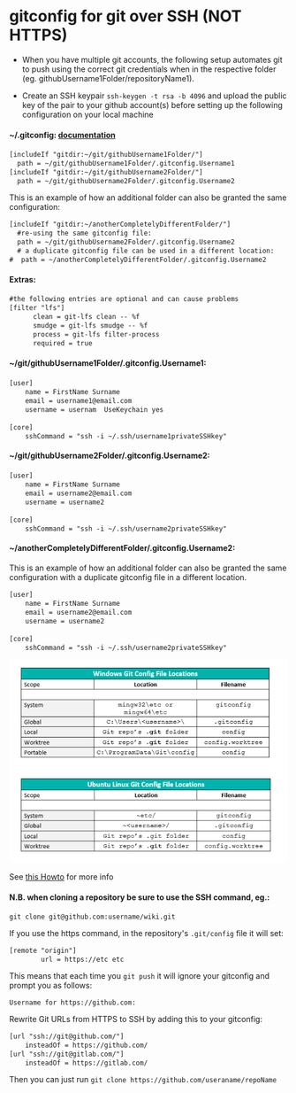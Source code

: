# gitconfig for git over SSH (NOT HTTPS)

- When you have multiple git accounts, the following setup automates git to push using the correct git credentials when in the respective folder (eg. githubUsername1Folder/repositoryName1).

- Create an SSH keypair `ssh-keygen -t rsa -b 4096` and upload the public key of the pair to your github account(s) before setting up the following configuration on your local machine

#### ~/.gitconfig:		[documentation](https://git-scm.com/docs/git-config#_conditional_includes)
```  UseKeychain yes
[includeIf "gitdir:~/git/githubUsername1Folder/"]
  path = ~/git/githubUsername1Folder/.gitconfig.Username1
[includeIf "gitdir:~/git/githubUsername2Folder/"]
  path = ~/git/githubUsername2Folder/.gitconfig.Username2
```

This is an example of how an additional folder can also be granted the same 
configuration:

```
[includeIf "gitdir:~/anotherCompletelyDifferentFolder/"]
  #re-using the same gitconfig file:
  path = ~/git/githubUsername2Folder/.gitconfig.Username2	
  # a duplicate gitconfig file can be used in a different location:
#  path = ~/anotherCompletelyDifferentFolder/.gitconfig.Username2	
```

#### Extras:
```
#the following entries are optional and can cause problems
[filter "lfs"]
      clean = git-lfs clean -- %f
      smudge = git-lfs smudge -- %f
      process = git-lfs filter-process
      required = true
```

#### ~/git/githubUsername1Folder/.gitconfig.Username1:
```
[user]
	name = FirstName Surname
	email = username1@email.com
	username = usernam  UseKeychain yes

[core]
	sshCommand = "ssh -i ~/.ssh/username1privateSSHkey"
```
#### ~/git/githubUsername2Folder/.gitconfig.Username2:
```
[user]
	name = FirstName Surname
	email = username2@email.com
	username = username2

[core]
	sshCommand = "ssh -i ~/.ssh/username2privateSSHkey"
```

#### ~/anotherCompletelyDifferentFolder/.gitconfig.Username2:
This is an example of how an additional folder can also be granted the same configuration with a duplicate gitconfig file in a different location.
```
[user]
	name = FirstName Surname
	email = username2@email.com
	username = username2

[core]
	sshCommand = "ssh -i ~/.ssh/username2privateSSHkey"
```


![tables of git config file locations](./imgs/gitconfig.png)

See [this Howto](https://blog.gitguardian.com/8-easy-steps-to-set-up-multiple-git-accounts/) for more info


#### N.B. when cloning a repository be sure to use the SSH command, eg.: 
```
git clone git@github.com:username/wiki.git
```
If you use the https command, in the repository's `.git/config` file it will set:
```
[remote "origin"]
        url = https://etc etc
```

This means that each time you `git push` it will ignore your gitconfig and prompt you as follows:
```
Username for https://github.com:
```

Rewrite Git URLs from HTTPS to SSH by adding this to your gitconfig:
```
[url "ssh://git@github.com/"]
	insteadOf = https://github.com/
[url "ssh://git@gitlab.com/"]
	insteadOf = https://gitlab.com/
```
Then you can just run `git clone https://github.com/useraname/repoName`